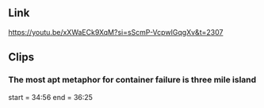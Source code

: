 ## Link
https://youtu.be/xXWaECk9XqM?si=sScmP-VcpwIGqgXv&t=2307

## Clips

### The most apt metaphor for container failure is three mile island
start = 34:56
end = 36:25

